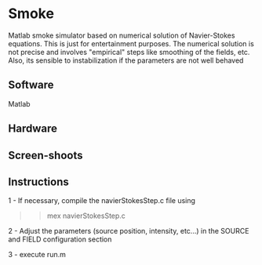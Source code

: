 # Smoke

Matlab smoke simulator based on numerical solution of Navier-Stokes equations. This is just for entertainment purposes. The numerical solution is not precise and involves "empirical" steps like smoothing of the fields, etc.
Also, its sensible to instabilization if the parameters are not well behaved

## Software

Matlab

## Hardware

## Screen-shoots



## Instructions

1 - If necessary, compile the navierStokesStep.c file using 

>> mex navierStokesStep.c

2 - Adjust the parameters (source position, intensity, etc...) in the SOURCE and FIELD configuration section 

3 - execute run.m